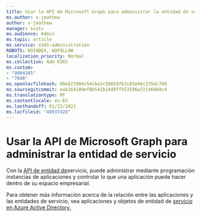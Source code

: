```yaml
---
title: Usar la API de Microsoft Graph para administrar la entidad de servicio
ms.author: v-jmathew
author: v-jmathew
manager: scotv
ms.audience: Admin
ms.topic: article
ms.service: o365-administration
ROBOTS: NOINDEX, NOFOLLOW
localization_priority: Normal
ms.collection: Adm_O365
ms.custom:
- "9004345"
- "7848"
ms.openlocfilehash: 88e621904c54cbe3c566b9fb3c65e06c235dc766
ms.sourcegitcommit: eab164189ef0b542b24d9ff553196a721464b9c4
ms.translationtype: MT
ms.contentlocale: es-ES
ms.lasthandoff: 01/22/2021
ms.locfileid: "49937428"
---
```

# <a name="use-microsoft-graph-api-to-manage-service-principal"></a>Usar la API de Microsoft Graph para administrar la entidad de servicio

Con la [API de entidad de](https://docs.microsoft.com/graph/api/resources/serviceprincipal)servicio, puede administrar mediante programación instancias de aplicaciones y controlar lo que una aplicación puede hacer dentro de su espacio empresarial.

Para obtener más información acerca de la relación entre las aplicaciones y las entidades de servicio, vea aplicaciones y objetos de entidad de [servicio en Azure Active Directory.](https://docs.microsoft.com/azure/active-directory/develop/app-objects-and-service-principals)
